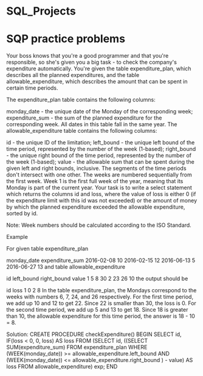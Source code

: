 # SQL_Projects
# SQP practice problems
Your boss knows that you're a good programmer and that you're responsible, so she's given you a big task - to check the company's expenditure automatically. You're given the table expenditure_plan, which describes all the planned expenditures, and the table allowable_expenditure, which describes the amount that can be spent in certain time periods.

The expenditure_plan table contains the following columns:

monday_date - the unique date of the Monday of the corresponding week;
expenditure_sum - the sum of the planned expenditure for the corresponding week.
All dates in this table fall in the same year.
The allowable_expenditure table contains the following columns:

id - the unique ID of the limitation;
left_bound - the unique left bound of the time period, represented by the number of the week (1-based);
right_bound - the unique right bound of the time period, represented by the number of the week (1-based);
value - the allowable sum that can be spent during the given left and right bounds, inclusive.
The segments of the time periods don't intersect with one other. The weeks are numbered sequentially from the first week. Week 1 is the first full week of the year, meaning that its Monday is part of the current year.
Your task is to write a select statement which returns the columns id and loss, where the value of loss is either 0 (if the expenditure limit with this id was not exceeded) or the amount of money by which the planned expenditure exceeded the allowable expenditure, sorted by id.

Note: Week numbers should be calculated according to the ISO Standard.

Example

For given table expenditure_plan

monday_date	expenditure_sum
2016-02-08	10
2016-02-15	12
2016-06-13	5
2016-06-27	13
and table allowable_expenditure

id	left_bound	right_bound	value
1	5	8	30
2	23	26	10
the output should be

id	loss
1	0
2	8
In the table expenditure_plan, the Mondays correspond to the weeks with numbers 6, 7, 24, and 26 respectively. For the first time period, we add up 10 and 12 to get 22. Since 22 is smaller than 30, the loss is 0. For the second time period, we add up 5 and 13 to get 18. Since 18 is greater than 10, the allowable expenditure for this time period, the answer is 18 - 10 = 8.

Solution:
CREATE PROCEDURE checkExpenditure()
BEGIN
	SELECT id, IF(loss < 0, 0, loss) AS loss FROM
     (SELECT id, ((SELECT SUM(expenditure_sum)
                FROM expenditure_plan
                WHERE (WEEK(monday_date)) >= allowable_expenditure.left_bound 
                     AND (WEEK(monday_date)) <= allowable_expenditure.right_bound
                ) - value) AS loss
     FROM allowable_expenditure) exp;
END
